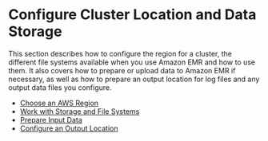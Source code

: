 # Configure Cluster Location and Data Storage<a name="emr-cluster-location-data-storage"></a>

This section describes how to configure the region for a cluster, the different file systems available when you use Amazon EMR and how to use them\. It also covers how to prepare or upload data to Amazon EMR if necessary, as well as how to prepare an output location for log files and any output data files you configure\.


+ [Choose an AWS Region](emr-plan-region.md)
+ [Work with Storage and File Systems](emr-plan-file-systems.md)
+ [Prepare Input Data](emr-plan-input.md)
+ [Configure an Output Location](emr-plan-output.md)